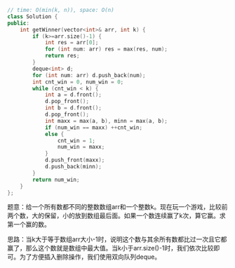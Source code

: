 ```CPP
// time: O(min(k, n)), space: O(n)
class Solution {
public:
    int getWinner(vector<int>& arr, int k) {
        if (k>=arr.size()-1) {
            int res = arr[0];
            for (int num: arr) res = max(res, num);
            return res;
        }
        deque<int> d;
        for (int num: arr) d.push_back(num);
        int cnt_win = 0, num_win = 0;
        while (cnt_win < k) {
            int a = d.front();
            d.pop_front();
            int b = d.front();
            d.pop_front();
            int maxx = max(a, b), minn = max(a, b);
            if (num_win == maxx) ++cnt_win;
            else {
                cnt_win = 1;
                num_win = maxx;
            }
            d.push_front(maxx);
            d.push_back(minn);
        }
        return num_win;
    }
};
```

题意：给一个所有数都不同的整数数组arr和一个整数k。现在玩一个游戏，比较前两个数，大的保留，小的放到数组最后面。如果一个数连续赢了k次，算它赢。求第一个赢的数。

思路：当k大于等于数组arr大小-1时，说明这个数与其余所有数都比过一次且它都赢了，那么这个数就是数组中最大值。当k小于arr.size()-1时，我们依次比较即可。为了方便插入删除操作，我们使用双向队列deque。